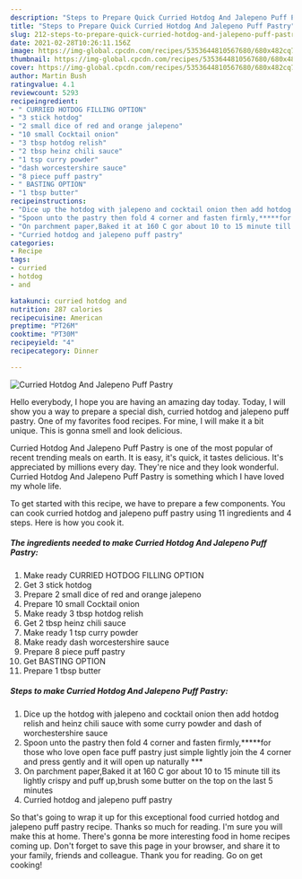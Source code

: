 ```yaml
---
description: "Steps to Prepare Quick Curried Hotdog And Jalepeno Puff Pastry"
title: "Steps to Prepare Quick Curried Hotdog And Jalepeno Puff Pastry"
slug: 212-steps-to-prepare-quick-curried-hotdog-and-jalepeno-puff-pastry
date: 2021-02-28T10:26:11.156Z
image: https://img-global.cpcdn.com/recipes/5353644810567680/680x482cq70/curried-hotdog-and-jalepeno-puff-pastry-recipe-main-photo.jpg
thumbnail: https://img-global.cpcdn.com/recipes/5353644810567680/680x482cq70/curried-hotdog-and-jalepeno-puff-pastry-recipe-main-photo.jpg
cover: https://img-global.cpcdn.com/recipes/5353644810567680/680x482cq70/curried-hotdog-and-jalepeno-puff-pastry-recipe-main-photo.jpg
author: Martin Bush
ratingvalue: 4.1
reviewcount: 5293
recipeingredient:
- " CURRIED HOTDOG FILLING OPTION"
- "3 stick hotdog"
- "2 small dice of red and orange jalepeno"
- "10 small Cocktail onion"
- "3 tbsp hotdog relish"
- "2 tbsp heinz chili sauce"
- "1 tsp curry powder"
- "dash worcestershire sauce"
- "8 piece puff pastry"
- " BASTING OPTION"
- "1 tbsp butter"
recipeinstructions:
- "Dice up the hotdog with jalepeno and cocktail onion then add hotdog relish and heinz chili sauce with some curry powder and dash of worchestershire sauce"
- "Spoon unto the pastry then fold 4 corner and fasten firmly,*****for those who love open face puff pastry just simple lightly join the 4 corner and press gently and it will open up naturally ***"
- "On parchment paper,Baked it at 160 C gor about 10 to 15 minute till its lightly crispy and puff up,brush some butter on the top on the last 5 minutes"
- "Curried hotdog and jalepeno puff pastry"
categories:
- Recipe
tags:
- curried
- hotdog
- and

katakunci: curried hotdog and 
nutrition: 287 calories
recipecuisine: American
preptime: "PT26M"
cooktime: "PT30M"
recipeyield: "4"
recipecategory: Dinner

---
```



![Curried Hotdog And Jalepeno Puff Pastry](https://img-global.cpcdn.com/recipes/5353644810567680/680x482cq70/curried-hotdog-and-jalepeno-puff-pastry-recipe-main-photo.jpg)

Hello everybody, I hope you are having an amazing day today. Today, I will show you a way to prepare a special dish, curried hotdog and jalepeno puff pastry. One of my favorites food recipes. For mine, I will make it a bit unique. This is gonna smell and look delicious.

Curried Hotdog And Jalepeno Puff Pastry is one of the most popular of recent trending meals on earth. It is easy, it's quick, it tastes delicious. It's appreciated by millions every day. They're nice and they look wonderful. Curried Hotdog And Jalepeno Puff Pastry is something which I have loved my whole life.




To get started with this recipe, we have to prepare a few components. You can cook curried hotdog and jalepeno puff pastry using 11 ingredients and 4 steps. Here is how you cook it.

<!--inarticleads1-->

##### The ingredients needed to make Curried Hotdog And Jalepeno Puff Pastry:

1. Make ready  CURRIED HOTDOG FILLING OPTION
1. Get 3 stick hotdog
1. Prepare 2 small dice of red and orange jalepeno
1. Prepare 10 small Cocktail onion
1. Make ready 3 tbsp hotdog relish
1. Get 2 tbsp heinz chili sauce
1. Make ready 1 tsp curry powder
1. Make ready dash worcestershire sauce
1. Prepare 8 piece puff pastry
1. Get  BASTING OPTION
1. Prepare 1 tbsp butter




<!--inarticleads2-->

##### Steps to make Curried Hotdog And Jalepeno Puff Pastry:

1. Dice up the hotdog with jalepeno and cocktail onion then add hotdog relish and heinz chili sauce with some curry powder and dash of worchestershire sauce
1. Spoon unto the pastry then fold 4 corner and fasten firmly,*****for those who love open face puff pastry just simple lightly join the 4 corner and press gently and it will open up naturally ***
1. On parchment paper,Baked it at 160 C gor about 10 to 15 minute till its lightly crispy and puff up,brush some butter on the top on the last 5 minutes
1. Curried hotdog and jalepeno puff pastry




So that's going to wrap it up for this exceptional food curried hotdog and jalepeno puff pastry recipe. Thanks so much for reading. I'm sure you will make this at home. There's gonna be more interesting food in home recipes coming up. Don't forget to save this page in your browser, and share it to your family, friends and colleague. Thank you for reading. Go on get cooking!
